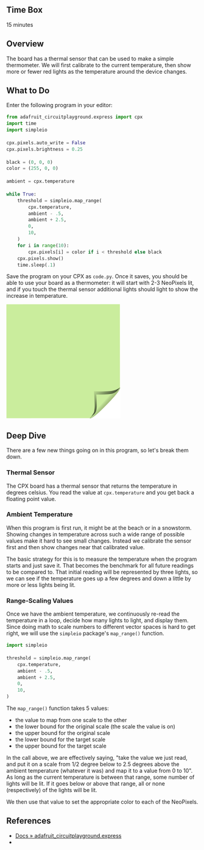 <!-- begin auto-generated title section -->
<!-- end auto-generated section -->


## Time Box

15 minutes


## Overview

The board has a thermal sensor that can be used to make a simple thermometer. We will first calibrate to the current temperature, then show more or fewer red lights as the temperature around the device changes.


## What to Do

Enter the following program in your editor:

```python
from adafruit_circuitplayground.express import cpx
import time
import simpleio

cpx.pixels.auto_write = False
cpx.pixels.brightness = 0.25

black = (0, 0, 0)
color = (255, 0, 0)

ambient = cpx.temperature

while True:
    threshold = simpleio.map_range(
        cpx.temperature,
        ambient - .5,
        ambient + 2.5,
        0,
        10,
    )
    for i in range(10):
        cpx.pixels[i] = color if i < threshold else black
    cpx.pixels.show()
    time.sleep(.1)
```

Save the program on your CPX as `code.py`. Once it saves, you should be able to use your board as a thermometer: it will start with 2-3 NeoPixels lit, and if you touch the thermal sensor additional lights should light to show the increase in temperature.

![green sticky note](images/sticky-note-green.png)


## Deep Dive

There are a few new things going on in this program, so let's break them down.

### Thermal Sensor

The CPX board has a thermal sensor that returns the temperature in degrees celsius. You read the value at `cpx.temperature` and you get back a floating point value.

### Ambient Temperature

When this program is first run, it might be at the beach or in a snowstorm. Showing changes in temperature across such a wide range of possible values make it hard to see small changes. Instead we calibrate the sensor first and then show changes near that calibrated value.

The basic strategy for this is to measure the temperature when the program starts and just save it. That becomes the benchmark for all future readings to be compared to. That initial reading will be represented by three lights, so we can see if the temperature goes up a few degrees and down a little by more or less lights being lit.

### Range-Scaling Values

Once we have the ambient temperature, we continuously re-read the temperature in a loop, decide how many lights to light, and display them. Since doing math to scale numbers to different vector spaces is hard to get right, we will use the `simpleio` package's `map_range()` function.

```python
import simpleio

threshold = simpleio.map_range(
    cpx.temperature,
    ambient - .5,
    ambient + 2.5,
    0,
    10,
)
```

The `map_range()` function takes 5 values:

* the value to map from one scale to the other
* the lower bound for the original scale (the scale the value is on)
* the upper bound for the original scale
* the lower bound for the target scale
* the upper bound for the target scale

In the call above, we are effectively saying, "take the value we just read, and put it on a scale from 1/2 degree below to 2.5 degrees above the ambient temperature (whatever it was) and map it to a value from 0 to 10". As long as the current temperature is between that range, some number of lights will be lit. If it goes below or above that range, all or none (respectively) of the lights will be lit.

We then use that value to set the appropriate color to each of the NeoPixels.


## References

* [Docs » adafruit_circuitplayground.express](https://circuitpython.readthedocs.io/projects/circuitplayground/en/latest/api.html)
* []()


<!-- begin auto-generated nav-links section -->
<!-- end auto-generated section -->
